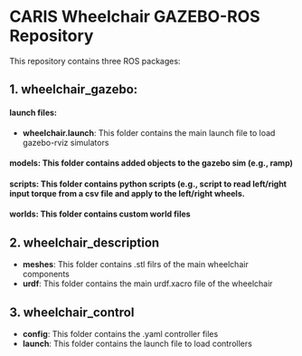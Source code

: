 # CARIS Wheelchair GAZEBO-ROS Repository
This repository contains three ROS packages: 
## 1. **wheelchair_gazebo**: 
#### launch files:
- **wheelchair.launch**: This folder contains the main launch file to load gazebo-rviz simulators
#### **models**: This folder contains added objects to the gazebo sim (e.g., ramp)
#### **scripts**: This folder contains python scripts (e.g., script to read left/right input torque from a csv file and apply to the left/right wheels.
#### **worlds**: This folder contains custom world files
## 2. **wheelchair_description**
- **meshes**: This folder contains .stl filrs of the main wheelchair components
- **urdf**: This folder contains the main urdf.xacro file of the wheelchair
## 3. **wheelchair_control**
- **config**: This folder contains the .yaml controller files
- **launch**: This folder contains the launch file to load controllers
